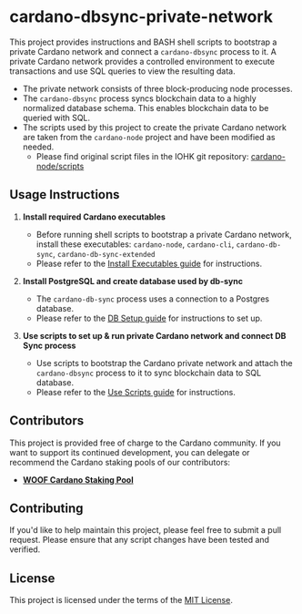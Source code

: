 # cardano-dbsync-private-network

This project provides instructions and BASH shell scripts to bootstrap a private Cardano network and connect a `cardano-dbsync` process to it. A private Cardano network provides a controlled environment to execute transactions and use SQL queries to view the resulting data.
- The private network consists of three block-producing node processes.
- The `cardano-dbsync` process syncs blockchain data to a highly normalized database schema. This enables blockchain data to be queried with SQL. 
- The scripts used by this project to create the private Cardano network are taken from the `cardano-node` project and have been modified as needed.
    - Please find original script files in the IOHK git repository: [cardano-node/scripts](https://github.com/input-output-hk/cardano-node/tree/master/scripts) 

## Usage Instructions
1. **Install required Cardano executables**

    * Before running shell scripts to bootstrap a private Cardano network, install these executables: `cardano-node`, `cardano-cli`, `cardano-db-sync`, `cardano-db-sync-extended`
    * Please refer to the [Install Executables guide](INSTALL_EXECUTABLES.md) for instructions.

2. **Install PostgreSQL and create database used by db-sync** 

    * The `cardano-db-sync` process uses a connection to a Postgres database.
    * Please refer to the [DB Setup guide](DB_SETUP.md) for instructions to set up.

3. **Use scripts to set up & run private Cardano network and connect DB Sync process**

    * Use scripts to bootstrap the Cardano private network and attach the `cardano-dbsync` process to it to sync blockchain data to SQL database.
    * Please refer to the [Use Scripts guide](USE_SCRIPTS.md) for instructions. 

## Contributors

This project is provided free of charge to the Cardano community. If you want to support its continued development, you can delegate or recommend the Cardano staking pools of our contributors:

- [**WOOF Cardano Staking Pool**](https://woofpool.github.io/)

## Contributing

If you'd like to help maintain this project, please feel free to submit a pull request. Please ensure that any script changes have been tested and verified.

## License

This project is licensed under the terms of the [MIT License](LICENSE).
